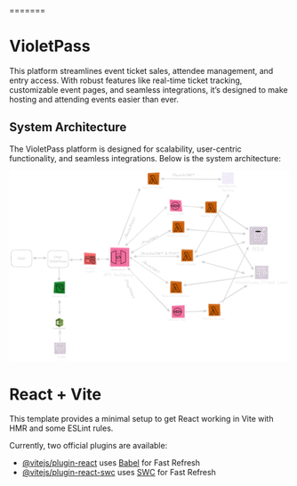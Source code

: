 


=======
# VioletPass
This platform streamlines event ticket sales, attendee management, and entry access. With robust features like real-time ticket tracking, customizable event pages, and seamless integrations, it’s designed to make hosting and attending events easier than ever.

## System Architecture

The VioletPass platform is designed for scalability, user-centric functionality, and seamless integrations. Below is the system architecture:

![System Architecture](./arch/architechture.png)

# React + Vite

This template provides a minimal setup to get React working in Vite with HMR and some ESLint rules.

Currently, two official plugins are available:
- [@vitejs/plugin-react](https://github.com/vitejs/vite-plugin-react/blob/main/packages/plugin-react/README.md) uses [Babel](https://babeljs.io/) for Fast Refresh
- [@vitejs/plugin-react-swc](https://github.com/vitejs/vite-plugin-react-swc) uses [SWC](https://swc.rs/) for Fast Refresh